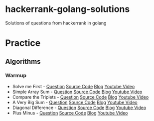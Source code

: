 # hackerrank-golang-solutions
Solutions of questions from hackerrank in golang

# Practice

## Algorithms

### Warmup

* Solve me First - [Question](https://www.hackerrank.com/challenges/solve-me-first/problem) [Source Code](https://github.com/rishabh1403/hackerrank-golang-solutions/blob/master/practice/algorithms/warmup/solve-me-first.go) [Blog](https://rishabh1403.com/posts/coding/hackerrank/2018/08/hackerrank-solve-me-first-solution/) [Youtube Video](https://www.youtube.com/watch?v=yNzVtH2xsfQ
)
* Simple Array Sum - [Question](https://www.hackerrank.com/challenges/simple-array-sum/problem) [Source Code](https://github.com/rishabh1403/hackerrank-golang-solutions/blob/master/practice/algorithms/warmup/simple-array-sum.go) [Blog](https://rishabh1403.com/posts/coding/hackerrank/2018/08/hackerrank-solution-of-simple-array-sum-in-golang/) [Youtube Video](https://www.youtube.com/watch?v=lUftBPb2gx0) 
* Compare the Triplets - [Question](https://www.hackerrank.com/challenges/compare-the-triplets/problem) [Source Code](https://github.com/rishabh1403/hackerrank-golang-solutions/blob/master/practice/algorithms/warmup/compare-the-triplets.go) [Blog](https://rishabh1403.com/posts/coding/hackerrank/2018/08/hackerrank-solution-of-compare-the-triplets-in-golang/) [Youtube Video](https://www.youtube.com/watch?v=4y8ceyunvOQ)
* A Very Big Sum - [Question](https://www.hackerrank.com/challenges/a-very-big-sum/problem) [Source Code](https://github.com/rishabh1403/hackerrank-golang-solutions/blob/master/practice/algorithms/warmup/a-very-big-sum.go) [Blog](https://rishabh1403.com/posts/coding/hackerrank/2018/08/hackerrank-solution-of-a-very-big-sum-in-golang/) [Youtube Video](https://www.youtube.com/watch?v=LhgqF1vzkGc)
* Diagonal Difference - [Question](https://www.hackerrank.com/challenges/diagonal-difference/problem) [Source Code](https://github.com/rishabh1403/hackerrank-golang-solutions/blob/master/practice/algorithms/warmup/diagonal-difference.go) [Blog](https://rishabh1403.com/posts/coding/hackerrank/2018/08/hackerrank-solution-of-diagonal-difference-in-golang/) [Youtube Video](https://www.youtube.com/watch?v=4b0RpyRfKY8)
* Plus Minus - [Question](https://www.hackerrank.com/challenges/plus-minus/problem) [Source Code](https://github.com/rishabh1403/hackerrank-golang-solutions/blob/master/practice/algorithms/warmup/plus-minus.go) [Blog](https://rishabh1403.com/posts/coding/hackerrank/2018/08/hackerrank-solution-of-plus-minus-in-golang/) [Youtube Video](https://www.youtube.com/watch?v=7996I_bqVmk)



